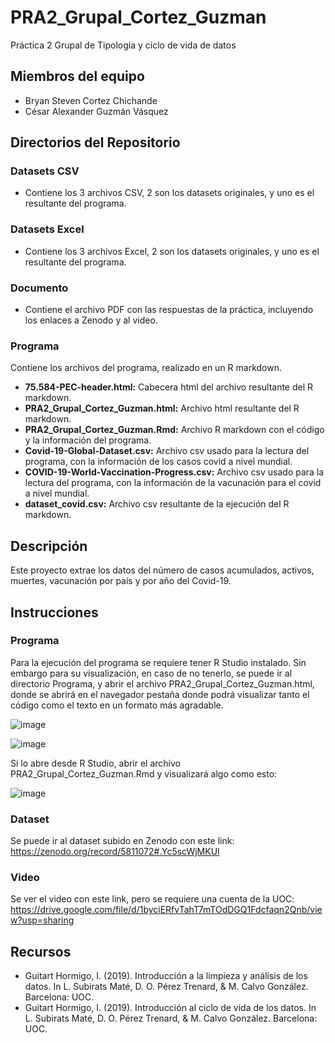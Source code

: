 # PRA2_Grupal_Cortez_Guzman
Práctica 2 Grupal de Tipologia y ciclo de vida de datos

## Miembros del equipo

  - Bryan Steven Cortez Chichande
  - César Alexander Guzmán Vásquez

## Directorios del Repositorio

### Datasets CSV
  - Contiene los 3 archivos CSV, 2 son los datasets originales, y uno es el resultante del programa.

### Datasets Excel
  - Contiene los 3 archivos Excel, 2 son los datasets originales, y uno es el resultante del programa.

### Documento 
  - Contiene el archivo PDF con las respuestas de la práctica, incluyendo los enlaces a Zenodo y al video.

### Programa
Contiene los archivos del programa, realizado en un R markdown.
  - **75.584-PEC-header.html:** Cabecera html del archivo resultante del R markdown.
  - **PRA2_Grupal_Cortez_Guzman.html:** Archivo html resultante del R markdown.
  - **PRA2_Grupal_Cortez_Guzman.Rmd:** Archivo R markdown con el código y la información del programa.
  - **Covid-19-Global-Dataset.csv:** Archivo csv usado para la lectura del programa, con la información de los casos covid a nivel mundial.
  - **COVID-19-World-Vaccination-Progress.csv:** Archivo csv usado para la lectura del programa, con la información de la vacunación para el covid a nivel mundial.
  - **dataset_covid.csv:** Archivo csv resultante de la ejecución del R markdown.

## Descripción

Este proyecto extrae los datos del número de casos acumulados, activos, muertes, vacunación por país y por año del Covid-19.

## Instrucciones

### Programa

Para la ejecución del programa se requiere tener R Studio instalado. Sin embargo para su visualización, en caso de no tenerlo, se puede ir al directorio Programa, y abrir el archivo PRA2_Grupal_Cortez_Guzman.html, donde se abrirá en el navegador pestaña donde podrá visualizar tanto el código como el texto en un formato más agradable.

![image](https://user-images.githubusercontent.com/27928138/147798597-3e295889-5c69-4b0f-b49a-d3344204f4eb.png)

![image](https://user-images.githubusercontent.com/27928138/147798614-bad85ff4-ba01-49d9-b4fe-5e7183f05397.png)


Si lo abre desde R Studio, abrir el archivo PRA2_Grupal_Cortez_Guzman.Rmd y visualizará algo como esto:

![image](https://user-images.githubusercontent.com/27928138/147798648-224bfb6d-55a9-44f7-a56a-101b1c5a5eb9.png)


### Dataset

Se puede ir al dataset subido en Zenodo con este link:
https://zenodo.org/record/5811072#.Yc5scWjMKUl

### Video

Se ver el video con este link, pero se requiere una cuenta de la UOC:
https://drive.google.com/file/d/1byciERfvTahT7mTOdDGQ1Fdcfaqn2Qnb/view?usp=sharing

## Recursos
  - Guitart Hormigo, I. (2019). Introducción a la limpieza y análisis de los datos. In L. Subirats Maté, D. O. Pérez Trenard, & M. Calvo González. Barcelona: UOC.
  - Guitart Hormigo, I. (2019). Introducción al ciclo de vida de los datos. In L. Subirats Maté, D. O. Pérez Trenard, & M. Calvo González. Barcelona: UOC.
